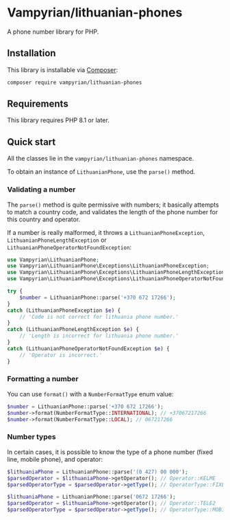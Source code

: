 # Vampyrian/lithuanian-phones

A phone number library for PHP.

## Installation

This library is installable via [Composer](https://getcomposer.org/):

```bash
composer require vampyrian/lithuanian-phones
```

## Requirements

This library requires PHP 8.1 or later.

## Quick start

All the classes lie in the `vampyrian/lithuanian-phones` namespace.

To obtain an instance of `LithuanianPhone`, use the `parse()` method.

### Validating a number

The `parse()` method is quite permissive with numbers; it basically attempts to match a country code,
and validates the length of the phone number for this country and operator.

If a number is really malformed, it throws a `LithuanianPhoneException`, `LithuanianPhoneLengthException` or `LithuanianPhoneOperatorNotFoundException`:

```php
use Vampyrian\LithuanianPhone;
use Vampyrian\LithuanianPhone\Exceptions\LithuanianPhoneException;
use Vampyrian\LithuanianPhone\Exceptions\LithuanianPhoneLengthException;
use Vampyrian\LithuanianPhone\Exceptions\LithuanianPhoneOperatorNotFoundException;

try {
    $number = LithuanianPhone::parse('+370 672 17266');
}
catch (LithuanianPhoneException $e) {
    // 'Code is not correct for lithuania phone number.'
}
catch (LithuanianPhoneLengthException $e) {
    // 'Length is incorrect for lithuania phone number.'
}
catch (LithuanianPhoneOperatorNotFoundException $e) {
    // 'Operator is incorrect.'
}
```

### Formatting a number

You can use `format()` with a `NumberFormatType` enum value:

```php
$number = LithuanianPhone::parse('+370 672 17266');
$number->format(NumberFormatType::INTERNATIONAL); // +37067217266
$number->format(NumberFormatType::LOCAL); // 067217266
```

### Number types

In certain cases, it is possible to know the type of a phone number (fixed line, mobile phone), and operator:

```php
$lithuaniaPhone = LithuanianPhone::parse('(0 427) 00 000');
$parsedOperator = $lithuaniaPhone->getOperator(); // Operator::KELME
$parsedOperatorType = $parsedOperator->getType(); // OperatorType::FIXED

$lithuaniaPhone = LithuanianPhone::parse('0672 17266');
$parsedOperator = $lithuaniaPhone->getOperator(); // Operator::TELE2
$parsedOperatorType = $parsedOperator->getType(); // OperatorType::MOBILE
```
